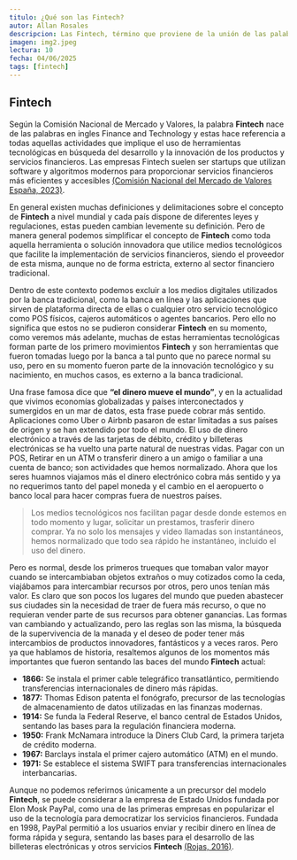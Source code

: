 ```yaml
---
titulo: ¿Qué son las Fintech?
autor: Allan Rosales
descripcion: Las Fintech, término que proviene de la unión de las palabras inglesas "finance" (finanzas) y "technology" (tecnología), se refieren al uso de herramientas tecnológicas innovadoras para desarrollar y ofrecer productos y servicios financieros de manera más eficiente y accesible. Generalmente, son empresas, a menudo startups, que aplican software y algoritmos modernos para facilitar la implementación de servicios financieros, operando frecuentemente de forma externa al sector financiero tradicional, aunque la definición puede variar ligeramente según la regulación de cada país.
imagen: img2.jpeg
lectura: 10
fecha: 04/06/2025
tags: [fintech]
---
```


## Fintech

Según la Comisión Nacional de Mercado y Valores, la palabra **Fintech** nace de las palabras en ingles Finance and Technology y estas hace referencia a todas aquellas actividades que implique el uso de herramientas tecnológicas en búsqueda del desarrollo y la innovación de los productos y servicios financieros. Las empresas Fintech suelen ser startups que utilizan software y algoritmos modernos para proporcionar servicios financieros más eficientes y accesibles [(Comisión Nacional del Mercado de Valores España, 2023)](https://www.cnmv.es/DocPortal/Publicaciones/Fichas/GR03_Fintech.pdf). 

En general existen muchas definiciones y delimitaciones sobre el concepto de **Fintech** a nivel mundial y cada país dispone de diferentes leyes y regulaciones, estas pueden cambian levemente su definición. Pero de manera general podemos simplificar el concepto de **Fintech** como toda aquella herramienta o solución innovadora que utilice medios tecnológicos que facilite la implementación de servicios financieros, siendo el proveedor de esta misma, aunque no de forma estricta, externo al sector financiero tradicional.

Dentro de este contexto podemos excluir a los medios digitales utilizados por la banca tradicional, como la banca en línea y las aplicaciones que sirven de plataforma directa de ellas o cualquier otro servicio tecnológico como POS físicos, cajeros automáticos o agentes bancarios. Pero ello no significa que estos no se pudieron considerar **Fintech** en su momento, como veremos más adelante, muchas de estas herramientas tecnológicas forman parte de los primero movimientos **Fintech** y son herramientas que fueron tomadas luego por la banca a tal punto que no parece normal su uso, pero en su momento fueron parte de la innovación tecnológico y su nacimiento, en muchos casos, es externo a la banca tradicional.

Una frase famosa dice que **“el dinero mueve el mundo”**, y en la actualidad que vivimos economías globalizadas y países interconectados y sumergidos en un mar de datos, esta frase puede cobrar más sentido. Aplicaciones como Uber o Airbnb pasaron de estar limitadas a sus países de origen y se han extendido por todo el mundo.
El uso de dinero electrónico a través de las tarjetas de débito, crédito y billeteras electrónicas se ha vuelto una parte natural de nuestras vidas. Pagar con un POS, Retirar en un ATM o transferir dinero a un amigo o familiar a una cuenta de banco; son actividades que hemos normalizado. Ahora que los seres huamnos viajamos más el dinero electrónico cobra más sentido y ya no requerimos tanto del papel moneda y el cambio en el aeropuerto o banco local para hacer compras fuera de nuestros países.

> Los medios tecnológicos nos facilitan pagar desde donde estemos en todo momento y lugar, solicitar un prestamos, trasferir dinero comprar. Ya no solo los mensajes y video llamadas son instantáneos, hemos normalizado que todo sea rápido he instantáneo, incluido el uso del dinero.

Pero es normal, desde los primeros trueques que tomaban valor mayor cuando se intercambiaban objetos extraños o muy cotizados como la ceda, viajábamos para intercambiar recursos por otros, pero unos tenían más valor. Es claro que son pocos los lugares del mundo que pueden abastecer sus ciudades sin la necesidad de traer de fuera más recurso, o que no requieran vender parte de sus recursos para obtener ganancias. Las formas van cambiando y actualizando, pero las reglas son las misma, la búsqueda de la supervivencia de la manada y el deseo de poder tener más intercambios de productos innovadores, fantásticos y a veces raros.
Pero ya que hablamos de historia, resaltemos algunos de los momentos más importantes que fueron sentando las baces del mundo **Fintech** actual:

-	**1866:** Se instala el primer cable telegráfico transatlántico, permitiendo transferencias internacionales de dinero más rápidas.
-	**1877:** Thomas Edison patenta el fonógrafo, precursor de las tecnologías de almacenamiento de datos utilizadas en las finanzas modernas.
-	**1914:** Se funda la Federal Reserve, el banco central de Estados Unidos, sentando las bases para la regulación financiera moderna.
-	**1950:** Frank McNamara introduce la Diners Club Card, la primera tarjeta de crédito moderna.
-	**1967:** Barclays instala el primer cajero automático (ATM) en el mundo.
-	**1971:** Se establece el sistema SWIFT para transferencias internacionales interbancarias.

Aunque no podemos referirnos únicamente a un precursor del modelo **Fintech**, se puede considerar a la empresa de Estado Unidos fundada por Elon Mosk PayPal, como una de las primeras empresas en popularizar el uso de la tecnología para democratizar los servicios financieros. Fundada en 1998, PayPal permitió a los usuarios enviar y recibir dinero en línea de forma rápida y segura, sentando las bases para el desarrollo de las billeteras electrónicas y otros servicios **Fintech** [(Rojas, 2016)](https://scioteca.caf.com/handle/123456789/976). 

